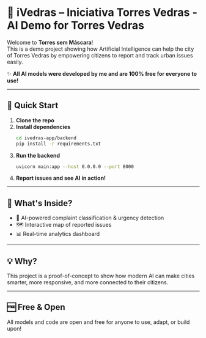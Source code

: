 # 🤖 iVedras – Iniciativa Torres Vedras - AI Demo for Torres Vedras

Welcome to **Torres sem Máscara**!  
This is a demo project showing how Artificial Intelligence can help the city of Torres Vedras by empowering citizens to report and track urban issues easily.

✨ **All AI models were developed by me and are 100% free for everyone to use!**

---

## 🚀 Quick Start

1. **Clone the repo**
2. **Install dependencies**
   ```bash
   cd ivedras-app/backend
   pip install -r requirements.txt
   ```
3. **Run the backend**
   ```bash
   uvicorn main:app --host 0.0.0.0 --port 8000
   ```
4. **Report issues and see AI in action!**

---

## 🧠 What's Inside?

- 🤖 AI-powered complaint classification & urgency detection
- 🗺️ Interactive map of reported issues
- 📊 Real-time analytics dashboard

---

## 💡 Why?

This project is a proof-of-concept to show how modern AI can make cities smarter, more responsive, and more connected to their citizens.

---

## 🆓 Free & Open

All models and code are open and free for anyone to use, adapt, or build upon!

